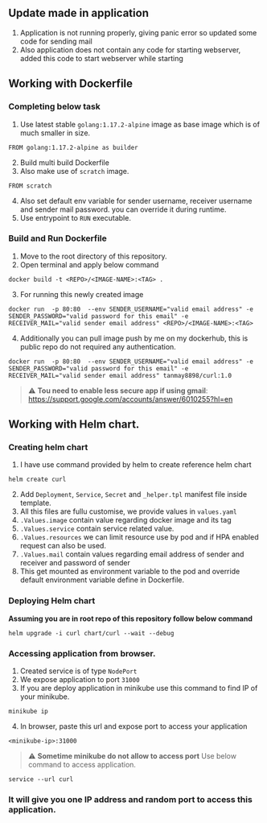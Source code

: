 ## Update made in application
1. Application is not running properly, giving panic error so updated some code for sending mail
2. Also application does not contain any code for starting webserver, added this code to start webserver while starting 
## Working with Dockerfile
### Completing below task
1. Use latest stable ```golang:1.17.2-alpine``` image as base image which is of much smaller in size.
```
FROM golang:1.17.2-alpine as builder
```
2. Build multi build Dockerfile
3. Also make use of ```scratch```  image.
```
FROM scratch
```
4. Also set default env variable for sender username, receiver username and sender mail password. you can override it during runtime.
5. Use entrypoint to ```RUN``` executable.

### Build and Run Dockerfile
1. Move to the root directory of this repository.
2. Open terminal and apply below command
```
docker build -t <REPO>/<IMAGE-NAME>:<TAG> .
```

3. For running this newly created image 
```
docker run  -p 80:80  --env SENDER_USERNAME="valid email address" -e SENDER_PASSWORD="valid password for this email" -e RECEIVER_MAIL="valid sender email address" <REPO>/<IMAGE-NAME>:<TAG>
``` 
4. Additionally you can pull image push by me on my dockerhub, this is public repo do not required any authentication.
```
docker run  -p 80:80  --env SENDER_USERNAME="valid email address" -e SENDER_PASSWORD="valid password for this email" -e RECEIVER_MAIL="valid sender email address" tanmay8898/curl:1.0
```
> :warning: **Tou need to enable less secure app if using gmail**: https://support.google.com/accounts/answer/6010255?hl=en


## Working with Helm chart.
### Creating helm chart
1. I have use command provided by helm to create reference helm chart
```
helm create curl
```
2. Add ```Deployment```, ```Service```, ```Secret``` and ```_helper.tpl``` manifest file inside template.
3. All this files are fullu customise, we provide values in ```values.yaml```
4. ```.Values.image``` contain value regarding docker image and its tag
5. ```.Values.service``` contain service related value.
6. ```.Values.resources``` we can limit resource use by pod and if HPA enabled request can also be used.
7. ```.Values.mail``` contain values regarding email address of sender and receiver and password of sender
8. This get mounted as environment variable to the pod and override default environment variable define in Dockerfile.

### Deploying Helm chart
**Assuming you are in root repo of this repository follow below command**
``` 
helm upgrade -i curl chart/curl --wait --debug
```
### Accessing application from browser.
1. Created service is of type ```NodePort```
2. We expose application to port ```31000```
3. If you are deploy application in minikube use this command to find IP of your minikube.
```
minikube ip
```
4. In browser, paste this url and expose port to access your application
```
<minikube-ip>:31000
```

> :warning: **Sometime minikube do not allow to access port** Use below command to access application.
```
service --url curl
```

### It will give you one IP address and random port to access this application.